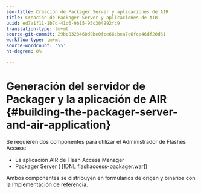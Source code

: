 ```yaml
---
seo-title: Creación de Packager Server y aplicaciones de AIR
title: Creación de Packager Server y aplicaciones de AIR
uuid: ed7a1f11-1b7d-41d6-9b15-95c304992fc9
translation-type: tm+mt
source-git-commit: 29bc8323460d9be0fce66cbea7c6fce46df20d61
workflow-type: tm+mt
source-wordcount: '55'
ht-degree: 0%

---
```



# Generación del servidor de Packager y la aplicación de AIR {#building-the-packager-server-and-air-application}

Se requieren dos componentes para utilizar el Administrador de Flashes Access:

* La aplicación AIR de Flash Access Manager
* Packager Server ( [!DNL flashaccess-packager.war])

Ambos componentes se distribuyen en formularios de origen y binarios con la Implementación de referencia.
